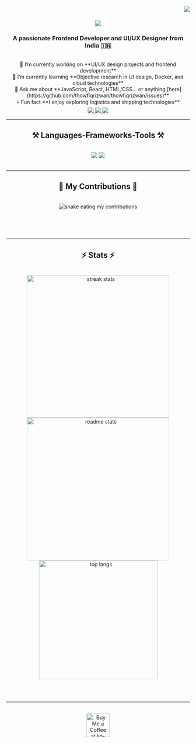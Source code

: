 <img align="right" src="https://visitor-badge.laobi.icu/badge?page_id=thowfiqrizwan.thowfiqrizwan" />

<h1 align="center">
    <img src="https://readme-typing-svg.herokuapp.com/?font=Righteous&size=35&center=true&vCenter=true&width=500&height=70&duration=4000&lines=Hi+There!+👋;+I'm+Thowfiq+Rizwan!;" />
</h1>

<h3 align="center">A passionate Frontend Developer and UI/UX Designer from India 🇮🇳</h3>

<br/>

<div align="center">
  🔭 I’m currently working on **UI/UX design projects and frontend development**
  <br>
  🌱 I’m currently learning **Objective research in UI design, Docker, and cloud technologies**
  <br>
  💬 Ask me about **JavaScript, React, HTML/CSS... or anything [here](https://github.com/thowfiqrizwan/thowfiqrizwan/issues)**
  <br>
  ⚡ Fun fact **I enjoy exploring logistics and shipping technologies**
</div>

<div align="center"> 
  <a href="mailto:thowfiqkeyboardist@gmail.com">
    <img src="https://img.shields.io/badge/Gmail-333333?style=for-the-badge&logo=gmail&logoColor=red" />
  </a>
  <a href="https://www.linkedin.com/in/thowfiq-rizwan-m" target="_blank">
    <img src="https://img.shields.io/badge/LinkedIn-0077B5?style=for-the-badge&logo=linkedin&logoColor=white" target="_blank" />
  </a>
  <a href="https://thowfiqrizwan.com" target="_blank">
     <img src="https://img.shields.io/badge/Portfolio-FF5722?style=for-the-badge&logo=todoist&logoColor=white" target="_blank" />
  </a>
</div>

<hr/>

<h2 align="center">⚒️ Languages-Frameworks-Tools ⚒️</h2>
<br/>
<div align="center">
    <img src="https://skillicons.dev/icons?i=react,bootstrap,mui,html,css,vscode,github,figma,twitter,git" />
    <img src="https://skillicons.dev/icons?i=nodejs,python,javascript,typescript,express,firebase,mongodb,c,java,nextjs,mysql,flask" /><br>
</div>

<br/>
<hr/>

<div align="center">
  <h2>🐍 My Contributions 🐍</h2>
  <br>
  <img alt="snake eating my contributions" src="https://raw.githubusercontent.com/thowfiqrizwan/thowfiqrizwan/output/github-contribution-grid-snake.svg" />
  
  <br/><br/><br/>
</div>

<hr/>

<h2 align="center">⚡ Stats ⚡</h2>
<br>
<div align=center>
  <img width=390 src="https://github-readme-streak-stats-thowfiqrizwan.vercel.app/?user=thowfiqrizwan&count_private=true&theme=react&border_radius=10" alt="streak stats"/>
  <img width=390 src="https://github-readme-stats-thowfiqrizwan.vercel.app/api?username=thowfiqrizwan&count_private=true&show_icons=true&theme=react&rank_icon=github&border_radius=10" alt="readme stats" />
  <br/>
  <img width=325 align="center" src="https://github-readme-stats-thowfiqrizwan.vercel.app/api/top-langs/?username=thowfiqrizwan&hide=HTML&langs_count=8&layout=compact&theme=react&border_radius=10&size_weight=0.5&count_weight=0.5&exclude_repo=github-readme-stats" alt="top langs" />
</div>

<br/><br/>

<hr/>

<br/>

<div align="center">
<a href='https://ko-fi.com/thowfiqrizwan' target='_blank'><img height='64' style='border:0px;height:64px;' src='https://storage.ko-fi.com/cdn/kofi1.png?v=3' border='0' alt='Buy Me a Coffee at ko-fi.com' /></a>
</div>

<br/>
